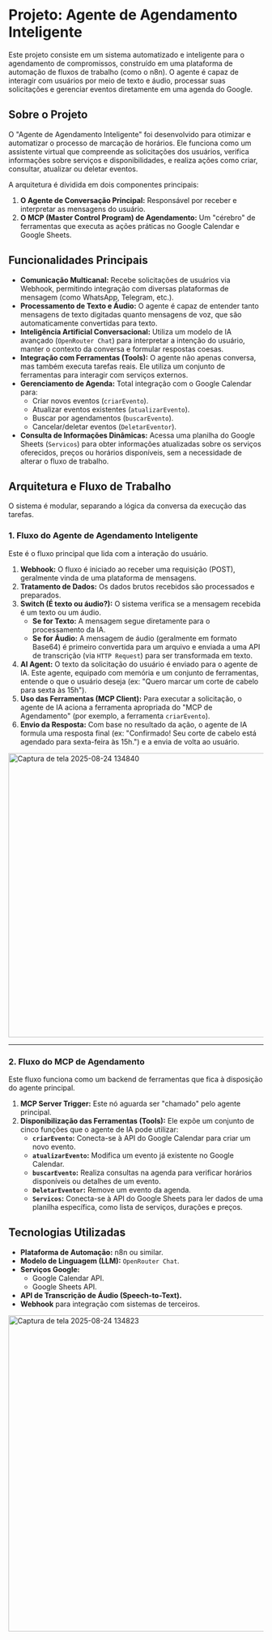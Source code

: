 # Projeto: Agente de Agendamento Inteligente

Este projeto consiste em um sistema automatizado e inteligente para o agendamento de compromissos, construído em uma plataforma de automação de fluxos de trabalho (como o n8n). O agente é capaz de interagir com usuários por meio de texto e áudio, processar suas solicitações e gerenciar eventos diretamente em uma agenda do Google.

## Sobre o Projeto

O "Agente de Agendamento Inteligente" foi desenvolvido para otimizar e automatizar o processo de marcação de horários. Ele funciona como um assistente virtual que compreende as solicitações dos usuários, verifica informações sobre serviços e disponibilidades, e realiza ações como criar, consultar, atualizar ou deletar eventos.

A arquitetura é dividida em dois componentes principais:

1.  **O Agente de Conversação Principal:** Responsável por receber e interpretar as mensagens do usuário.
2.  **O MCP (Master Control Program) de Agendamento:** Um "cérebro" de ferramentas que executa as ações práticas no Google Calendar e Google Sheets.

## Funcionalidades Principais

  * **Comunicação Multicanal:** Recebe solicitações de usuários via Webhook, permitindo integração com diversas plataformas de mensagem (como WhatsApp, Telegram, etc.).
  * **Processamento de Texto e Áudio:** O agente é capaz de entender tanto mensagens de texto digitadas quanto mensagens de voz, que são automaticamente convertidas para texto.
  * **Inteligência Artificial Conversacional:** Utiliza um modelo de IA avançado (`OpenRouter Chat`) para interpretar a intenção do usuário, manter o contexto da conversa e formular respostas coesas.
  * **Integração com Ferramentas (Tools):** O agente não apenas conversa, mas também executa tarefas reais. Ele utiliza um conjunto de ferramentas para interagir com serviços externos.
  * **Gerenciamento de Agenda:** Total integração com o Google Calendar para:
      * Criar novos eventos (`criarEvento`).
      * Atualizar eventos existentes (`atualizarEvento`).
      * Buscar por agendamentos (`buscarEvento`).
      * Cancelar/deletar eventos (`DeletarEventor`).
  * **Consulta de Informações Dinâmicas:** Acessa uma planilha do Google Sheets (`Servicos`) para obter informações atualizadas sobre os serviços oferecidos, preços ou horários disponíveis, sem a necessidade de alterar o fluxo de trabalho.

## Arquitetura e Fluxo de Trabalho

O sistema é modular, separando a lógica da conversa da execução das tarefas.

### 1\. Fluxo do Agente de Agendamento Inteligente

Este é o fluxo principal que lida com a interação do usuário.

1.  **Webhook:** O fluxo é iniciado ao receber uma requisição (POST), geralmente vinda de uma plataforma de mensagens.
2.  **Tratamento de Dados:** Os dados brutos recebidos são processados e preparados.
3.  **Switch (É texto ou áudio?):** O sistema verifica se a mensagem recebida é um texto ou um áudio.
      * **Se for Texto:** A mensagem segue diretamente para o processamento da IA.
      * **Se for Áudio:** A mensagem de áudio (geralmente em formato Base64) é primeiro convertida para um arquivo e enviada a uma API de transcrição (via `HTTP Request`) para ser transformada em texto.
4.  **AI Agent:** O texto da solicitação do usuário é enviado para o agente de IA. Este agente, equipado com memória e um conjunto de ferramentas, entende o que o usuário deseja (ex: "Quero marcar um corte de cabelo para sexta às 15h").
5.  **Uso das Ferramentas (MCP Client):** Para executar a solicitação, o agente de IA aciona a ferramenta apropriada do "MCP de Agendamento" (por exemplo, a ferramenta `criarEvento`).
6.  **Envio da Resposta:** Com base no resultado da ação, o agente de IA formula uma resposta final (ex: "Confirmado\! Seu corte de cabelo está agendado para sexta-feira às 15h.") e a envia de volta ao usuário.
<img width="1676" height="560" alt="Captura de tela 2025-08-24 134840" src="https://github.com/user-attachments/assets/10273887-d1d7-472f-a816-2d87b656b713" />

-------
### 2\. Fluxo do MCP de Agendamento

Este fluxo funciona como um backend de ferramentas que fica à disposição do agente principal.

1.  **MCP Server Trigger:** Este nó aguarda ser "chamado" pelo agente principal.
2.  **Disponibilização das Ferramentas (Tools):** Ele expõe um conjunto de cinco funções que o agente de IA pode utilizar:
      * **`criarEvento`:** Conecta-se à API do Google Calendar para criar um novo evento.
      * **`atualizarEvento`:** Modifica um evento já existente no Google Calendar.
      * **`buscarEvento`:** Realiza consultas na agenda para verificar horários disponíveis ou detalhes de um evento.
      * **`DeletarEventor`:** Remove um evento da agenda.
      * **`Servicos`:** Conecta-se à API do Google Sheets para ler dados de uma planilha específica, como lista de serviços, durações e preços.

## Tecnologias Utilizadas

  * **Plataforma de Automação:** n8n ou similar.
  * **Modelo de Linguagem (LLM):** `OpenRouter Chat`.
  * **Serviços Google:**
      * Google Calendar API.
      * Google Sheets API.
  * **API de Transcrição de Áudio (Speech-to-Text).**
  * **Webhook** para integração com sistemas de terceiros.
<img width="1445" height="623" alt="Captura de tela 2025-08-24 134823" src="https://github.com/user-attachments/assets/5c0d5e30-5515-4ba4-a5fa-c32015ae67b0" />
